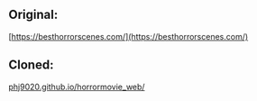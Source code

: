 
## Original:
 [https://besthorrorscenes.com/](https://besthorrorscenes.com/)

## Cloned:
 [phj9020.github.io/horrormovie_web/](phj9020.github.io/horrormovie_web/)